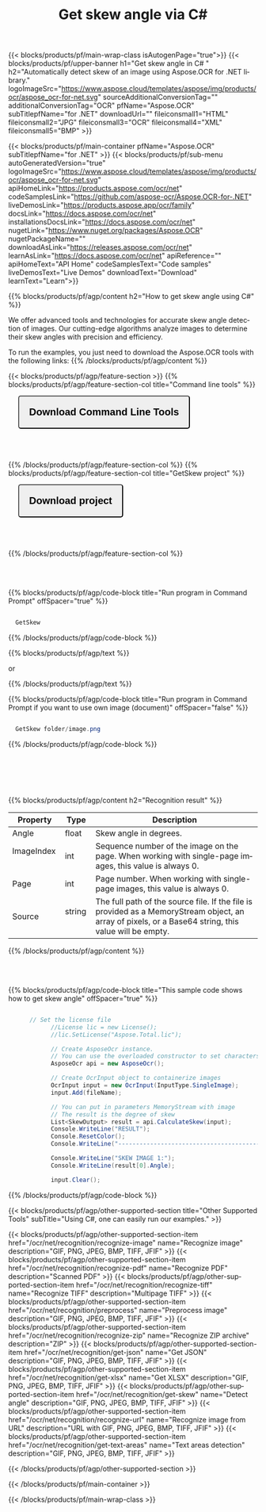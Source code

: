 ﻿---
title: Get skew angle via C# 
weight: 3920
url: /net/recognition/get-skew/ 
lang: en
langdirlevel: 2
locales: ru
description: Automatic Skew Detection.
---

{{< blocks/products/pf/main-wrap-class isAutogenPage="true">}}
{{< blocks/products/pf/upper-banner h1="Get skew angle in C# " h2="Automatically detect skew of an image using Aspose.OCR for .NET library." logoImageSrc="https://www.aspose.cloud/templates/aspose/img/products/ocr/aspose_ocr-for-net.svg" sourceAdditionalConversionTag="" additionalConversionTag="OCR" pfName="Aspose.OCR" subTitlepfName="for .NET" downloadUrl="" fileiconsmall1="HTML" fileiconsmall2="JPG" fileiconsmall3="OCR" fileiconsmall4="XML" fileiconsmall5="BMP" >}}


{{< blocks/products/pf/main-container pfName="Aspose.OCR" subTitlepfName="for .NET" >}}
{{< blocks/products/pf/sub-menu autoGeneratedVersion="true" logoImageSrc="https://www.aspose.cloud/templates/aspose/img/products/ocr/aspose_ocr-for-net.svg" apiHomeLink="https://products.aspose.com/ocr/net" codeSamplesLink="https://github.com/aspose-ocr/Aspose.OCR-for-.NET" liveDemosLink="https://products.aspose.app/ocr/family" docsLink="https://docs.aspose.com/ocr/net" installationsDocsLink="https://docs.aspose.com/ocr/net" nugetLink="https://www.nuget.org/packages/Aspose.OCR" nugetPackageName="" downloadAsLink="https://releases.aspose.com/ocr/net" learnAsLink="https://docs.aspose.com/ocr/net" apiReference="" apiHomeText="API Home" codeSamplesText="Code samples" liveDemosText="Live Demos" downloadText="Download" learnText="Learn">}}

{{% blocks/products/pf/agp/content h2="How to get skew angle using C#" %}}

We offer advanced tools and technologies for accurate skew angle detection of images. Our cutting-edge algorithms analyze images to determine their skew angles with precision and efficiency.

To run the examples, you just need to download the Aspose.OCR tools with the following links:
{{% /blocks/products/pf/agp/content %}}

{{< blocks/products/pf/agp/feature-section >}}
{{% blocks/products/pf/agp/feature-section-col title="Command line tools" %}}



<button name="button" class="btn" style="padding:20px; border-radius: 5px; font-size: 20px; margin-left: 20px; margin-bottom: 50px" onclick="location.href='https://github.com/aspose-ocr/Aspose.OCR-for-.NET/releases/download/23.5.0/CommandLineToolsAsposeOcr23.5.0.zip'" type="button">**Download Command Line Tools**</button>

{{% /blocks/products/pf/agp/feature-section-col %}}
{{% blocks/products/pf/agp/feature-section-col title="GetSkew project" %}}

<button name="button" class="btn" style="padding:20px; border-radius: 5px; font-size: 20px; margin-left: 20px; margin-bottom: 50px" onclick="location.href='https://github.com/aspose-ocr/Aspose.OCR-for-.NET/tree/master/Applications_Aspose_Ocr_Net_6/GetSkew'" type="button">**Download project**</button>

{{% /blocks/products/pf/agp/feature-section-col %}}


<br/><br/>


{{% blocks/products/pf/agp/code-block title="Run program in Command Prompt" offSpacer="true" %}}

```cs

  GetSkew

```
{{% /blocks/products/pf/agp/code-block %}}

{{% blocks/products/pf/agp/text %}}

or

{{% /blocks/products/pf/agp/text %}}

{{% blocks/products/pf/agp/code-block title="Run program in Command Prompt if you want to use own image (document)" offSpacer="false" %}}

```cs

  GetSkew folder/image.png

```
{{% /blocks/products/pf/agp/code-block %}}


<br/><br/>
<br/><br/>

{{% blocks/products/pf/agp/content h2="Recognition result" %}}



Property	| Type	| Description 
--- | --- | --- 
Angle	|   float	| Skew angle in degrees.
ImageIndex &nbsp;&nbsp;	|  int	| Sequence number of the image on the page. When working with single-page images, this value is always 0.
Page	|   int	| Page number. When working with single-page images, this value is always 0.
Source	|   string	&nbsp;&nbsp;| The full path of the source file. If the file is provided as a MemoryStream object, an array of pixels, or a Base64 string, this value will be empty.

{{% /blocks/products/pf/agp/content %}}



<br/><br/>





{{% blocks/products/pf/agp/code-block title="This sample code shows how to get skew angle" offSpacer="true" %}}

```cs

	  // Set the license file
            //License lic = new License();
            //lic.SetLicense("Aspose.Total.lic");

            // Create AsposeOcr instance.
            // You can use the overloaded constructor to set characters restriction.
            AsposeOcr api = new AsposeOcr();

            // Create OcrInput object to containerize images
            OcrInput input = new OcrInput(InputType.SingleImage);
            input.Add(fileName);

            // You can put in parameters MemoryStream with image
            // The result is the degree of skew
            List<SkewOutput> result = api.CalculateSkew(input);
            Console.WriteLine("RESULT");
            Console.ResetColor();
            Console.WriteLine("------------------------------------------------------------------------------");

            Console.WriteLine("SKEW IMAGE 1:");
            Console.WriteLine(result[0].Angle);

            input.Clear();

```

{{% /blocks/products/pf/agp/code-block %}}

  

<!-- aboutfile Ends -->

{{< blocks/products/pf/agp/other-supported-section title="Other Supported Tools" subTitle="Using C#, one can easily run our examples." >}}

{{< blocks/products/pf/agp/other-supported-section-item href="/ocr/net/recognition/recognize-image" name="Recognize image" description="GIF, PNG, JPEG, BMP, TIFF, JFIF" >}}
{{< blocks/products/pf/agp/other-supported-section-item href="/ocr/net/recognition/recognize-pdf" name="Recognize PDF" description="Scanned PDF" >}}
{{< blocks/products/pf/agp/other-supported-section-item href="/ocr/net/recognition/recognize-tiff" name="Recognize TIFF" description="Multipage TIFF" >}}
{{< blocks/products/pf/agp/other-supported-section-item href="/ocr/net/recognition/preprocess" name="Preprocess image" description="GIF, PNG, JPEG, BMP, TIFF, JFIF" >}}
{{< blocks/products/pf/agp/other-supported-section-item href="/ocr/net/recognition/recognize-zip" name="Recognize ZIP archive" description="ZIP" >}}
{{< blocks/products/pf/agp/other-supported-section-item href="/ocr/net/recognition/get-json" name="Get JSON" description="GIF, PNG, JPEG, BMP, TIFF, JFIF" >}}
{{< blocks/products/pf/agp/other-supported-section-item href="/ocr/net/recognition/get-xlsx" name="Get XLSX" description="GIF, PNG, JPEG, BMP, TIFF, JFIF" >}}
{{< blocks/products/pf/agp/other-supported-section-item href="/ocr/net/recognition/get-skew" name="Detect angle" description="GIF, PNG, JPEG, BMP, TIFF, JFIF" >}}
{{< blocks/products/pf/agp/other-supported-section-item href="/ocr/net/recognition/recognize-url" name="Recognize image from URL" description="URL with GIF, PNG, JPEG, BMP, TIFF, JFIF" >}}
{{< blocks/products/pf/agp/other-supported-section-item href="/ocr/net/recognition/get-text-areas" name="Text areas detection" description="GIF, PNG, JPEG, BMP, TIFF, JFIF" >}}

{{< /blocks/products/pf/agp/other-supported-section >}}

{{< /blocks/products/pf/main-container >}}
    
{{< /blocks/products/pf/main-wrap-class >}}
